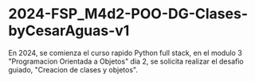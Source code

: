 # 2024-FSP_M4d2-POO-DG-Clases-byCesarAguas-v1
En 2024, se comienza el curso rapido Python full stack, en el modulo 3 "Programacion Orientada a Objetos" dia 2, se solicita realizar el desafio guiado, "Creacion de clases y objetos". 
